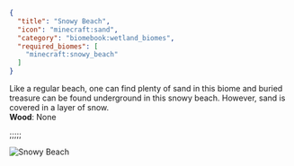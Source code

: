 ```json
{
  "title": "Snowy Beach",
  "icon": "minecraft:sand",
  "category": "biomebook:wetland_biomes",
  "required_biomes": [
    "minecraft:snowy_beach"
  ]
}
```

Like a regular beach, one can find plenty of sand in this biome and buried treasure can be found underground in this snowy beach. However, sand is covered in a layer of snow.\
**Wood**: None

;;;;;

![Snowy Beach](biomebook:textures/gui/biomes/snowy_beach.png,fit)